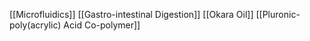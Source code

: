 [[Microfluidics]]
[[Gastro-intestinal Digestion]]
[[Okara Oil]]
[[Pluronic-poly(acrylic) Acid Co-polymer]]
